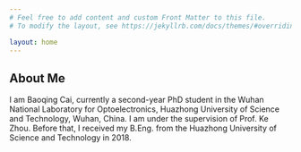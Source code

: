 ```yaml
---
# Feel free to add content and custom Front Matter to this file.
# To modify the layout, see https://jekyllrb.com/docs/themes/#overriding-theme-defaults

layout: home
---
```


## About Me

I am Baoqing Cai, currently a second-year PhD student in the Wuhan National Laboratory for Optoelectronics, Huazhong University of Science and Technology, Wuhan, China.
I am under the supervision of Prof. Ke Zhou.
Before that, I received my B.Eng. from the Huazhong University of Science and Technology in 2018.
